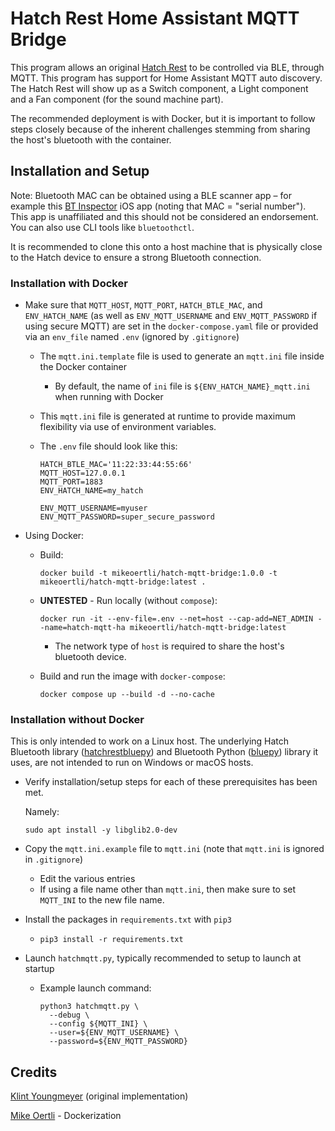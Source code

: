 # Hatch Rest Home Assistant MQTT Bridge

This program allows an original [Hatch Rest](https://www.hatch.co/rest) to be controlled via BLE, through MQTT.
This program has support for Home Assistant MQTT auto discovery. The Hatch Rest will show up as a Switch component,
a Light component and a Fan component (for the sound machine part).

The recommended deployment is with Docker, but it is important to follow steps closely because of the inherent challenges
stemming from sharing the host's bluetooth with the container.

## Installation and Setup

Note: Bluetooth MAC can be obtained using a BLE scanner app – for example this
[BT Inspector](https://apps.apple.com/us/app/bluetooth-inspector/id1509085044) iOS app (noting that MAC = "serial number").
This app is unaffiliated and this should not be considered an endorsement. You can also use CLI tools like `bluetoothctl`.

It is recommended to clone this onto a host machine that is physically close to the Hatch device to ensure a strong
Bluetooth connection.

### Installation with Docker

* Make sure that `MQTT_HOST`, `MQTT_PORT`, `HATCH_BTLE_MAC`, and `ENV_HATCH_NAME` (as well as `ENV_MQTT_USERNAME` and
  `ENV_MQTT_PASSWORD` if using secure MQTT) are set in the `docker-compose.yaml` file or provided via an `env_file`
  named `.env` (ignored by `.gitignore`)
  * The `mqtt.ini.template` file is used to generate an `mqtt.ini` file inside the Docker container
    * By default, the name of `ini` file is `${ENV_HATCH_NAME}_mqtt.ini` when running with Docker
  * This `mqtt.ini` file is generated at runtime to provide maximum flexibility via use of environment variables.
  * The `.env` file should look like this:

    ```shell
    HATCH_BTLE_MAC='11:22:33:44:55:66'
    MQTT_HOST=127.0.0.1
    MQTT_PORT=1883
    ENV_HATCH_NAME=my_hatch

    ENV_MQTT_USERNAME=myuser
    ENV_MQTT_PASSWORD=super_secure_password
    ```

* Using Docker:
  * Build:

    ```shell
    docker build -t mikeoertli/hatch-mqtt-bridge:1.0.0 -t mikeoertli/hatch-mqtt-bridge:latest .
    ```

  * **UNTESTED** - Run locally (without `compose`):

    ```shell
    docker run -it --env-file=.env --net=host --cap-add=NET_ADMIN --name=hatch-mqtt-ha mikeoertli/hatch-mqtt-bridge:latest
    ```

    * The network type of `host` is required to share the host's bluetooth device.

  * Build and run the image with `docker-compose`:

    ```shell
    docker compose up --build -d --no-cache
    ```

### Installation without Docker

This is only intended to work on a Linux host. The underlying Hatch Bluetooth library
([hatchrestbluepy](https://github.com/southqaw/hatchrestbluepy)) and Bluetooth Python
([bluepy](https://github.com/IanHarvey/bluepy)) library it uses, are not intended to run on Windows or macOS hosts.

* Verify installation/setup steps for each of these prerequisites has been met.

  Namely:

  ```shell
  sudo apt install -y libglib2.0-dev
  ```

* Copy the `mqtt.ini.example` file to `mqtt.ini` (note that `mqtt.ini` is ignored in `.gitignore`)
  * Edit the various entries
  * If using a file name other than `mqtt.ini`, then make sure to set `MQTT_INI` to the new file name.
* Install the packages in `requirements.txt` with `pip3`
  * `pip3 install -r requirements.txt`
* Launch `hatchmqtt.py`, typically recommended to setup to launch at startup
  * Example launch command:

    ```shell
    python3 hatchmqtt.py \
      --debug \
      --config ${MQTT_INI} \
      --user=${ENV_MQTT_USERNAME} \
      --password=${ENV_MQTT_PASSWORD}
    ```

## Credits

[Klint Youngmeyer](https://github.com/southqaw/) (original implementation)

[Mike Oertli](https://github.com/mikeoertli) - Dockerization 
